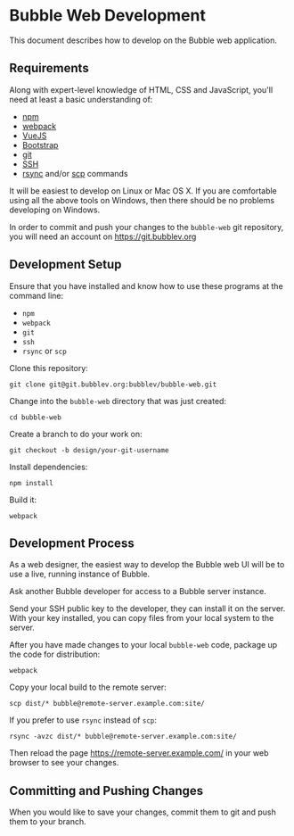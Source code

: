 # Bubble Web Development
This document describes how to develop on the Bubble web application.

## Requirements
Along with expert-level knowledge of HTML, CSS and JavaScript, you'll need at least a basic understanding of:
 * [npm](https://www.npmjs.com/)
 * [webpack](https://webpack.js.org/)
 * [VueJS](https://vuejs.org/)
 * [Bootstrap](https://getbootstrap.com/)
 * [git](https://git-scm.com/)
 * [SSH](https://www.ssh.com/ssh/)
 * [rsync](https://linux.die.net/man/1/rsync) and/or [scp](https://linux.die.net/man/1/scp) commands

It will be easiest to develop on Linux or Mac OS X. If you are comfortable using all the above tools on Windows,
then there should be no problems developing on Windows.

In order to commit and push your changes to the `bubble-web` git repository, you will need an account on https://git.bubblev.org

## Development Setup
Ensure that you have installed and know how to use these programs at the command line:
  * `npm`
  * `webpack`
  * `git`
  * `ssh`
  * `rsync` or `scp`

Clone this repository:

    git clone git@git.bubblev.org:bubblev/bubble-web.git

Change into the `bubble-web` directory that was just created:

    cd bubble-web

Create a branch to do your work on:

    git checkout -b design/your-git-username

Install dependencies:

    npm install

Build it:

    webpack

## Development Process
As a web designer, the easiest way to develop the Bubble web UI will be to use a live, running instance of Bubble.

Ask another Bubble developer for access to a Bubble server instance.

Send your SSH public key to the developer, they can install it on the server.
With your key installed, you can copy files from your local system to the server.

After you have made changes to your local `bubble-web` code, package up the code for distribution:
 
    webpack

Copy your local build to the remote server:

    scp dist/* bubble@remote-server.example.com:site/

If you prefer to use `rsync` instead of `scp`:

    rsync -avzc dist/* bubble@remote-server.example.com:site/

Then reload the page https://remote-server.example.com/ in your web browser to see your changes.

## Committing and Pushing Changes
When you would like to save your changes, commit them to git and push them to your branch.
